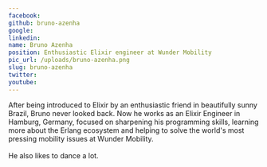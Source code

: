 ```yaml
---
facebook: 
github: bruno-azenha
google: 
linkedin: 
name: Bruno Azenha
position: Enthusiastic Elixir engineer at Wunder Mobility
pic_url: /uploads/bruno-azenha.png
slug: bruno-azenha
twitter: 
youtube: 
---
```

<p>After being introduced to Elixir by an enthusiastic friend in beautifully sunny Brazil, Bruno never looked back. Now he works as an Elixir Engineer in Hamburg, Germany, focused on sharpening his programming skills, learning more about the Erlang ecosystem and helping to solve the world&#39;s most pressing mobility issues at Wunder Mobility.<br />
<br />
He also likes to dance a lot.</p>
